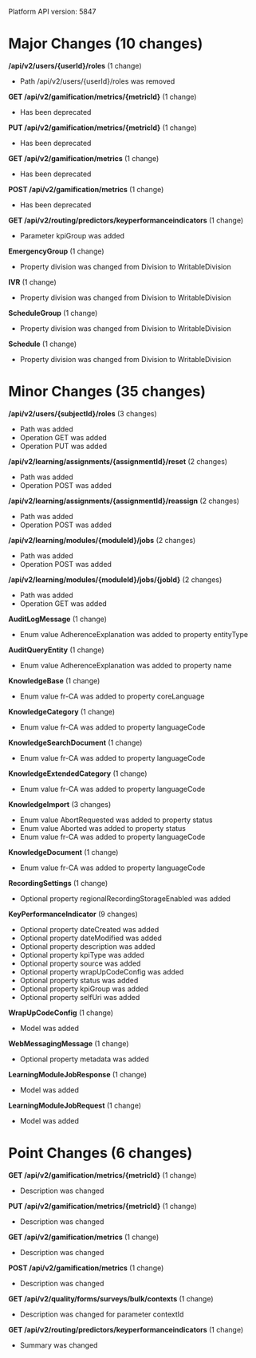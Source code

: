 Platform API version: 5847


# Major Changes (10 changes)

**/api/v2/users/{userId}/roles** (1 change)

* Path /api/v2/users/{userId}/roles was removed

**GET /api/v2/gamification/metrics/{metricId}** (1 change)

* Has been deprecated

**PUT /api/v2/gamification/metrics/{metricId}** (1 change)

* Has been deprecated

**GET /api/v2/gamification/metrics** (1 change)

* Has been deprecated

**POST /api/v2/gamification/metrics** (1 change)

* Has been deprecated

**GET /api/v2/routing/predictors/keyperformanceindicators** (1 change)

* Parameter kpiGroup was added

**EmergencyGroup** (1 change)

* Property division was changed from Division to WritableDivision

**IVR** (1 change)

* Property division was changed from Division to WritableDivision

**ScheduleGroup** (1 change)

* Property division was changed from Division to WritableDivision

**Schedule** (1 change)

* Property division was changed from Division to WritableDivision


# Minor Changes (35 changes)

**/api/v2/users/{subjectId}/roles** (3 changes)

* Path was added
* Operation GET was added
* Operation PUT was added

**/api/v2/learning/assignments/{assignmentId}/reset** (2 changes)

* Path was added
* Operation POST was added

**/api/v2/learning/assignments/{assignmentId}/reassign** (2 changes)

* Path was added
* Operation POST was added

**/api/v2/learning/modules/{moduleId}/jobs** (2 changes)

* Path was added
* Operation POST was added

**/api/v2/learning/modules/{moduleId}/jobs/{jobId}** (2 changes)

* Path was added
* Operation GET was added

**AuditLogMessage** (1 change)

* Enum value AdherenceExplanation was added to property entityType

**AuditQueryEntity** (1 change)

* Enum value AdherenceExplanation was added to property name

**KnowledgeBase** (1 change)

* Enum value fr-CA was added to property coreLanguage

**KnowledgeCategory** (1 change)

* Enum value fr-CA was added to property languageCode

**KnowledgeSearchDocument** (1 change)

* Enum value fr-CA was added to property languageCode

**KnowledgeExtendedCategory** (1 change)

* Enum value fr-CA was added to property languageCode

**KnowledgeImport** (3 changes)

* Enum value AbortRequested was added to property status
* Enum value Aborted was added to property status
* Enum value fr-CA was added to property languageCode

**KnowledgeDocument** (1 change)

* Enum value fr-CA was added to property languageCode

**RecordingSettings** (1 change)

* Optional property regionalRecordingStorageEnabled was added

**KeyPerformanceIndicator** (9 changes)

* Optional property dateCreated was added
* Optional property dateModified was added
* Optional property description was added
* Optional property kpiType was added
* Optional property source was added
* Optional property wrapUpCodeConfig was added
* Optional property status was added
* Optional property kpiGroup was added
* Optional property selfUri was added

**WrapUpCodeConfig** (1 change)

* Model was added

**WebMessagingMessage** (1 change)

* Optional property metadata was added

**LearningModuleJobResponse** (1 change)

* Model was added

**LearningModuleJobRequest** (1 change)

* Model was added


# Point Changes (6 changes)

**GET /api/v2/gamification/metrics/{metricId}** (1 change)

* Description was changed

**PUT /api/v2/gamification/metrics/{metricId}** (1 change)

* Description was changed

**GET /api/v2/gamification/metrics** (1 change)

* Description was changed

**POST /api/v2/gamification/metrics** (1 change)

* Description was changed

**GET /api/v2/quality/forms/surveys/bulk/contexts** (1 change)

* Description was changed for parameter contextId

**GET /api/v2/routing/predictors/keyperformanceindicators** (1 change)

* Summary was changed

